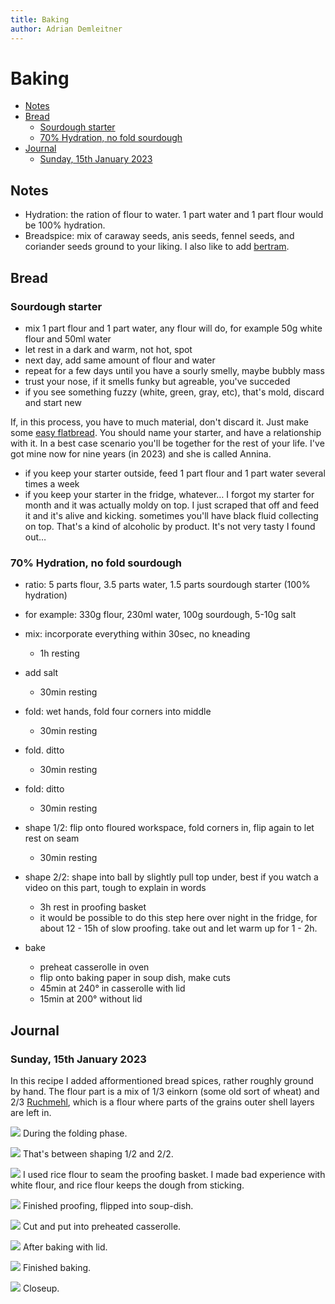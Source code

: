 ```yaml
---
title: Baking
author: Adrian Demleitner 
---
```

# Baking 

- [Notes](#notes)
- [Bread](#bread)
	- [Sourdough starter](#sourdough-starter)
	- [70% Hydration, no fold sourdough](#hydration-no-fold-sourdough)
- [Journal](#journal)
	- [Sunday, 15th January 2023](#sunday-15th-january-2023)

## Notes
- Hydration: the ration of flour to water. 1 part water and 1 part flour would be 100% hydration.
- Breadspice: mix of caraway seeds, anis seeds, fennel seeds, and coriander seeds ground to your liking. I also like to add [bertram](https://en.wikipedia.org/wiki/Anacyclus_pyrethrum).

## Bread
### Sourdough starter 
- mix 1 part flour and 1 part water, any flour will do, for example 50g white flour and 50ml water
- let rest in a dark and warm, not hot, spot
- next day, add same amount of flour and water
- repeat for a few days until you have a sourly smelly, maybe bubbly mass
- trust your nose, if it smells funky but agreable, you've succeded
- if you see something fuzzy (white, green, gray, etc), that's mold, discard and start new

If, in this process, you have to much material, don't discard it. Just make some [easy flatbread](https://www.bbc.co.uk/food/recipes/quick_flatbreads_43123). You should name your starter, and have a relationship with it. In a best case scenario you'll be together for the rest of your life. I've got mine now for nine years (in 2023) and she is called Annina.

- if you keep your starter outside, feed 1 part flour and 1 part water several times a week
- if you keep your starter in the fridge, whatever… I forgot my starter for month and it was actually moldy on top. I just scraped that off and feed it and it's alive and kicking. sometimes you'll have black fluid collecting on top. That's a kind of alcoholic by product. It's not very tasty I found out…

### 70% Hydration, no fold sourdough
- ratio: 5 parts flour, 3.5 parts water, 1.5 parts sourdough starter (100% hydration)
- for example: 330g flour, 230ml water, 100g sourdough, 5-10g salt

- mix: incorporate everything within 30sec, no kneading
	- 1h resting
- add salt
	- 30min resting
- fold: wet hands, fold four corners into middle
	- 30min resting
- fold. ditto
	- 30min resting
- fold: ditto
	- 30min resting
- shape 1/2: flip onto floured workspace, fold corners in, flip again to let rest on seam
	- 30min resting
- shape 2/2: shape into ball by slightly pull top under, best if you watch a video on this part, tough to explain in words
	- 3h rest in proofing basket
	- it would be possible to do this step here over night in the fridge, for about 12 - 15h of slow proofing. take out and let warm up for 1 - 2h.
- bake
	- preheat casserolle in oven
	- flip onto baking paper in soup dish, make cuts
	- 45min at 240° in casserolle with lid
	- 15min at 200° without lid

## Journal
### Sunday, 15th January 2023
In this recipe I added afformentioned bread spices, rather roughly ground by hand. The flour part is a mix of 1/3 einkorn (some old sort of wheat) and 2/3 [Ruchmehl](https://de.wikipedia.org/wiki/Ruchmehl), which is a flour where parts of the grains outer shell layers are left in.

![](assets/AB9DC5E4-1954-4B47-A494-8FF2DC58119C.jpeg)
During the folding phase.

![](assets/20230115_135519_2220.jpeg)
That's between shaping 1/2 and 2/2.

![](assets/20230115_135827_3750.jpeg)
I used rice flour to seam the proofing basket. I made bad experience with white flour, and rice flour keeps the dough from sticking.

![](assets/20230115_162249_9260.jpeg)
Finished proofing, flipped into soup-dish.

![](assets/20230115_163740_2480.jpeg)
Cut and put into preheated casserolle.

![](assets/20230115_172350_3680.jpeg)
After baking with lid.

![](assets/20230115_173931_9940.jpeg)
Finished baking.

![](assets/20230115_173942_3470.jpeg)
Closeup.